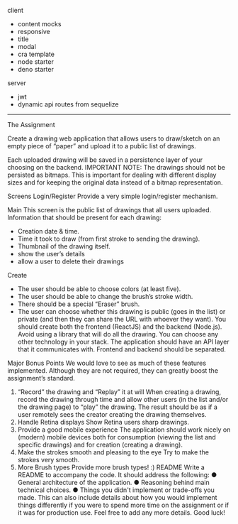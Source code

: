 client

- content mocks
- responsive
- title
- modal
- cra template
- node starter
- deno starter

server

- jwt
- dynamic api routes from sequelize

---

The Assignment

Create a drawing web application that allows users to draw/sketch on an empty piece of “paper”
and upload it to a public list of drawings.

Each uploaded drawing will be saved in a persistence layer of your choosing on the backend.
IMPORTANT NOTE: The drawings should not be persisted as bitmaps. This is important for
dealing with different display sizes and for keeping the original data instead of a bitmap
representation.

Screens
Login/Register
Provide a very simple login/register mechanism.

Main
This screen is the public list of drawings that all users uploaded. Information that should be
present for each drawing:

- Creation date & time.
- Time it took to draw (from first stroke to sending the drawing).
- Thumbnail of the drawing itself.
- show the user’s details
- allow a user to delete their drawings

Create

- The user should be able to choose colors (at least five).
- The user should be able to change the brush’s stroke width.
- There should be a special “Eraser” brush.
- The user can choose whether this drawing is public (goes in the list) or private (and then
  they can share the URL with whoever they want).
  You should create both the frontend (ReactJS) and the backend (Node.js). Avoid using a library
  that will do all the drawing. You can choose any other technology in your stack. The application
  should have an API layer that it communicates with. Frontend and backend should be
  separated.

Major Bonus Points
We would love to see as much of these features implemented. Although they are not required,
they can greatly boost the assignment’s standard.

1. “Record” the drawing and “Replay” it at will
   When creating a drawing, record the drawing through time and allow other users (in the
   list and/or the drawing page) to “play” the drawing. The result should be as if a user
   remotely sees the creator creating the drawing themselves.
2. Handle Retina displays
   Show Retina users sharp drawings.
3. Provide a good mobile experience
   The application should work nicely on (modern) mobile devices both for consumption
   (viewing the list and specific drawings) and for creation (creating a drawing).
4. Make the strokes smooth and pleasing to the eye
   Try to make the strokes very smooth.
5. More Brush types
   Provide more brush types! :)
   README
   Write a README to accompany the code. It should address the following:
   ● General architecture of the application.
   ● Reasoning behind main technical choices.
   ● Things you didn't implement or trade-offs you made. This can also include details about
   how you would implement things differently if you were to spend more time on the
   assignment or if it was for production use.
   Feel free to add any more details.
   Good luck!
